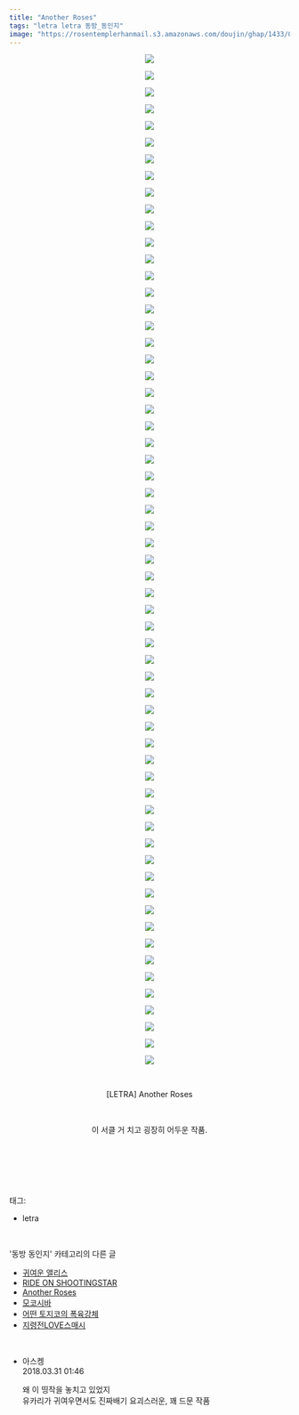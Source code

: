 ```yaml
---
title: "Another Roses"
tags: "letra letra 동방_동인지"
image: "https://rosentemplerhanmail.s3.amazonaws.com/doujin/ghap/1433/001.jpg"
---
```

<div class="article">
<p style="text-align: center; clear: none; float: none;"><img src="{{ site.imgserver11 }}/ghap/1433/001.jpg"/></p>
<p style="text-align: center; clear: none; float: none;"><img src="{{ site.imgserver11 }}/ghap/1433/002.jpg"/></p>
<p style="text-align: center; clear: none; float: none;"><img src="{{ site.imgserver11 }}/ghap/1433/003.jpg"/></p>
<p style="text-align: center; clear: none; float: none;"><img src="{{ site.imgserver11 }}/ghap/1433/004.jpg"/></p>
<p style="text-align: center; clear: none; float: none;"><img src="{{ site.imgserver11 }}/ghap/1433/005.jpg"/></p>
<p style="text-align: center; clear: none; float: none;"><img src="{{ site.imgserver11 }}/ghap/1433/006.jpg"/></p>
<p style="text-align: center; clear: none; float: none;"><img src="{{ site.imgserver11 }}/ghap/1433/007.jpg"/></p>
<p style="text-align: center; clear: none; float: none;"><img src="{{ site.imgserver11 }}/ghap/1433/008.jpg"/></p>
<p style="text-align: center; clear: none; float: none;"><img src="{{ site.imgserver11 }}/ghap/1433/009.jpg"/></p>
<p style="text-align: center; clear: none; float: none;"><img src="{{ site.imgserver11 }}/ghap/1433/010.jpg"/></p>
<p style="text-align: center; clear: none; float: none;"><img src="{{ site.imgserver11 }}/ghap/1433/011.jpg"/></p>
<p style="text-align: center; clear: none; float: none;"><img src="{{ site.imgserver11 }}/ghap/1433/012.jpg"/></p>
<p style="text-align: center; clear: none; float: none;"><img src="{{ site.imgserver11 }}/ghap/1433/013.jpg"/></p>
<p style="text-align: center; clear: none; float: none;"><img src="{{ site.imgserver11 }}/ghap/1433/014.jpg"/></p>
<p style="text-align: center; clear: none; float: none;"><img src="{{ site.imgserver11 }}/ghap/1433/015.jpg"/></p>
<p style="text-align: center; clear: none; float: none;"><img src="{{ site.imgserver11 }}/ghap/1433/016.jpg"/></p>
<p style="text-align: center; clear: none; float: none;"><img src="{{ site.imgserver11 }}/ghap/1433/017.jpg"/></p>
<p style="text-align: center; clear: none; float: none;"><img src="{{ site.imgserver11 }}/ghap/1433/018.jpg"/></p>
<p style="text-align: center; clear: none; float: none;"><img src="{{ site.imgserver11 }}/ghap/1433/019.jpg"/></p>
<p style="text-align: center; clear: none; float: none;"><img src="{{ site.imgserver11 }}/ghap/1433/020.jpg"/></p>
<p style="text-align: center; clear: none; float: none;"><img src="{{ site.imgserver11 }}/ghap/1433/021.jpg"/></p>
<p style="text-align: center; clear: none; float: none;"><img src="{{ site.imgserver11 }}/ghap/1433/022.jpg"/></p>
<p style="text-align: center; clear: none; float: none;"><img src="{{ site.imgserver11 }}/ghap/1433/023.jpg"/></p>
<p style="text-align: center; clear: none; float: none;"><img src="{{ site.imgserver11 }}/ghap/1433/024.jpg"/></p>
<p style="text-align: center; clear: none; float: none;"><img src="{{ site.imgserver11 }}/ghap/1433/025.jpg"/></p>
<p style="text-align: center; clear: none; float: none;"><img src="{{ site.imgserver11 }}/ghap/1433/026.jpg"/></p>
<p style="text-align: center; clear: none; float: none;"><img src="{{ site.imgserver11 }}/ghap/1433/027.jpg"/></p>
<p style="text-align: center; clear: none; float: none;"><img src="{{ site.imgserver11 }}/ghap/1433/028.jpg"/></p>
<p style="text-align: center; clear: none; float: none;"><img src="{{ site.imgserver11 }}/ghap/1433/029.jpg"/></p>
<p style="text-align: center; clear: none; float: none;"><img src="{{ site.imgserver11 }}/ghap/1433/030.jpg"/></p>
<p style="text-align: center; clear: none; float: none;"><img src="{{ site.imgserver11 }}/ghap/1433/031.jpg"/></p>
<p style="text-align: center; clear: none; float: none;"><img src="{{ site.imgserver11 }}/ghap/1433/032.jpg"/></p>
<p style="text-align: center; clear: none; float: none;"><img src="{{ site.imgserver11 }}/ghap/1433/033.jpg"/></p>
<p style="text-align: center; clear: none; float: none;"><img src="{{ site.imgserver11 }}/ghap/1433/034.jpg"/></p>
<p style="text-align: center; clear: none; float: none;"><img src="{{ site.imgserver11 }}/ghap/1433/035.jpg"/></p>
<p style="text-align: center; clear: none; float: none;"><img src="{{ site.imgserver11 }}/ghap/1433/036.jpg"/></p>
<p style="text-align: center; clear: none; float: none;"><img src="{{ site.imgserver11 }}/ghap/1433/037.jpg"/></p>
<p style="text-align: center; clear: none; float: none;"><img src="{{ site.imgserver11 }}/ghap/1433/038.jpg"/></p>
<p style="text-align: center; clear: none; float: none;"><img src="{{ site.imgserver11 }}/ghap/1433/039.jpg"/></p>
<p style="text-align: center; clear: none; float: none;"><img src="{{ site.imgserver11 }}/ghap/1433/040.jpg"/></p>
<p style="text-align: center; clear: none; float: none;"><img src="{{ site.imgserver11 }}/ghap/1433/041.jpg"/></p>
<p style="text-align: center; clear: none; float: none;"><img src="{{ site.imgserver11 }}/ghap/1433/042.jpg"/></p>
<p style="text-align: center; clear: none; float: none;"><img src="{{ site.imgserver11 }}/ghap/1433/043.jpg"/></p>
<p style="text-align: center; clear: none; float: none;"><img src="{{ site.imgserver11 }}/ghap/1433/044.jpg"/></p>
<p style="text-align: center; clear: none; float: none;"><img src="{{ site.imgserver11 }}/ghap/1433/045.jpg"/></p>
<p style="text-align: center; clear: none; float: none;"><img src="{{ site.imgserver11 }}/ghap/1433/046.jpg"/></p>
<p style="text-align: center; clear: none; float: none;"><img src="{{ site.imgserver11 }}/ghap/1433/047.jpg"/></p>
<p style="text-align: center; clear: none; float: none;"><img src="{{ site.imgserver11 }}/ghap/1433/048.jpg"/></p>
<p style="text-align: center; clear: none; float: none;"><img src="{{ site.imgserver11 }}/ghap/1433/049.jpg"/></p>
<p style="text-align: center; clear: none; float: none;"><img src="{{ site.imgserver11 }}/ghap/1433/050.jpg"/></p>
<p style="text-align: center; clear: none; float: none;"><img src="{{ site.imgserver11 }}/ghap/1433/051.jpg"/></p>
<p style="text-align: center; clear: none; float: none;"><img src="{{ site.imgserver11 }}/ghap/1433/052.jpg"/></p>
<p style="text-align: center; clear: none; float: none;"><img src="{{ site.imgserver11 }}/ghap/1433/053.jpg"/></p>
<p style="text-align: center; clear: none; float: none;"><img src="{{ site.imgserver11 }}/ghap/1433/054.jpg"/></p>
<p style="text-align: center; clear: none; float: none;"><img src="{{ site.imgserver11 }}/ghap/1433/055.jpg"/></p>
<p style="text-align: center; clear: none; float: none;"><img src="{{ site.imgserver11 }}/ghap/1433/056.jpg"/></p>
<p style="text-align: center; clear: none; float: none;"><img src="{{ site.imgserver11 }}/ghap/1433/057.jpg"/></p>
<p style="text-align: center; clear: none; float: none;"><img src="{{ site.imgserver11 }}/ghap/1433/058.jpg"/></p>
<p style="text-align: center; clear: none; float: none;"><img src="{{ site.imgserver11 }}/ghap/1433/059.jpg"/></p>
<p style="text-align: center; clear: none; float: none;"><img src="{{ site.imgserver11 }}/ghap/1433/060.jpg"/></p>
<p style="text-align: center; clear: none; float: none;"><img src="{{ site.imgserver11 }}/ghap/1433/061.jpg"/></p>
<p style="text-align: center; clear: none; float: none;"><br/></p>
<p style="text-align: center; clear: none; float: none;">[LETRA] Another Roses</p>
<p style="text-align: center; clear: none; float: none;"><br/></p>
<p style="text-align: center; clear: none; float: none;">이 서클 거 치고 굉장히 어두운 작품.</p>
<p style="text-align: center; clear: none; float: none;"><br/></p>
<p><br/></p>
</div><br/>
<div class="tagTrail">
<p>태그: </p>
<ul>
<li>letra</li>
</ul>
</div><br/>
<div class="another">
<p>'동방 동인지' 카테고리의 다른 글</p>
<ul>
<li><a href="/ghap_1436">귀여운 앨리스</a></li>
<li><a href="/ghap_1435">RIDE ON SHOOTINGSTAR</a></li>
<li><a href="/ghap_1433">Another Roses</a></li>
<li><a href="/ghap_1432">모코시바</a></li>
<li><a href="/ghap_1431">어떤 토지코의 폭육강체</a></li>
<li><a href="/ghap_1430">지령전LOVE스매시</a></li>
</ul>
</div><br/>
<div class="cb_module cb_fluid">
<div class="cb_wrt cb_profile">
<div class="comment">
<ul>
<li class="cb_thumb_off" id="comment15230624">
<div class="cb_comment_area">
<div class="cb_info_area">
<div class="cb_section">
<span class="cb_nick_name">아스켕</span>
</div>
<div class="cb_section">
<span class="cb_date">2018.03.31 01:46 </span>
</div>
</div>
<div class="cb_dsc_comment">
<p class="cb_dsc">
											왜 이 띵작을 놓치고 있었지<br/>
유카리가 귀여우면서도 진짜배기 요괴스러운, 꽤 드문 작품
										</p>
</div>
</div></li>
</ul>
</div>
</div><!-- commentList close -->
</div><br/>
